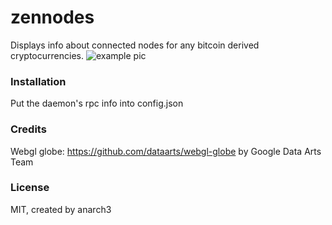 # zennodes
Displays info about connected nodes for any bitcoin derived cryptocurrencies.
![example pic](http://i.imgur.com/qQAxdJX.png)

### Installation
Put the daemon's rpc info into config.json

### Credits
Webgl globe: https://github.com/dataarts/webgl-globe by Google Data Arts Team

### License
MIT, created by anarch3
